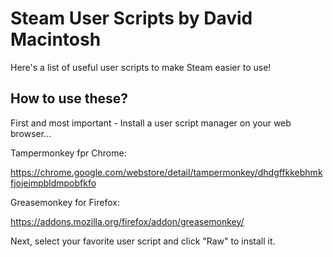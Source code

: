 # Steam User Scripts by David Macintosh
Here's a list of useful user scripts to make Steam easier to use!

## How to use these?
First and most important - Install a user script manager on your web browser...

Tampermonkey fpr Chrome:

https://chrome.google.com/webstore/detail/tampermonkey/dhdgffkkebhmkfjojejmpbldmpobfkfo

Greasemonkey for Firefox:

https://addons.mozilla.org/firefox/addon/greasemonkey/

Next, select your favorite user script and click "Raw" to install it.
